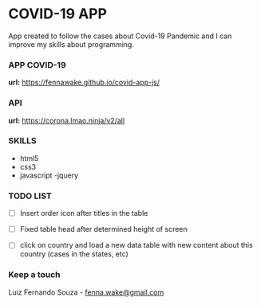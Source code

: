 # COVID-19 APP

App created to follow the cases about Covid-19 Pandemic and I can improve my skills about programming.

### APP COVID-19

**url:** https://fennawake.github.io/covid-app-js/


### API

**url:** https://corona.lmao.ninja/v2/all


### SKILLS

- html5
- css3
- javascript
  -jquery
  
  
 ###  TODO LIST
  
- [ ] Insert order icon after titles in the table
- [ ] Fixed table head after determined height of screen
- [ ] click on country and load a new data table with new content about this country (cases in the states, etc)


### Keep a touch

Luiz Fernando Souza - fenna.wake@gmail.com
